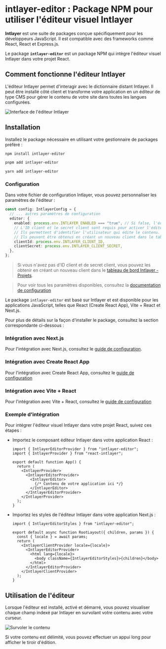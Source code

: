 # intlayer-editor : Package NPM pour utiliser l'éditeur visuel Intlayer

**Intlayer** est une suite de packages conçue spécifiquement pour les développeurs JavaScript. Il est compatible avec des frameworks comme React, React et Express.js.

Le package **`intlayer-editor`** est un package NPM qui intègre l'éditeur visuel Intlayer dans votre projet React.

## Comment fonctionne l'éditeur Intlayer

L'éditeur Intlayer permet d'interagir avec le dictionnaire distant Intlayer. Il peut être installé côté client et transforme votre application en un éditeur de type CMS pour gérer le contenu de votre site dans toutes les langues configurées.

![Interface de l'éditeur Intlayer](https://github.com/aymericzip/intlayer/blob/main/docs/assets/intlayer_editor_ui.png)

## Installation

Installez le package nécessaire en utilisant votre gestionnaire de packages préféré :

```bash packageManager="npm"
npm install intlayer-editor
```

```bash packageManager="pnpm"
pnpm add intlayer-editor
```

```bash packageManager="yarn"
yarn add intlayer-editor
```

### Configuration

Dans votre fichier de configuration Intlayer, vous pouvez personnaliser les paramètres de l'éditeur :

```typescript
const config: IntlayerConfig = {
  // ... autres paramètres de configuration
  editor: {
    enabled: process.env.INTLAYER_ENABLED === "true", // Si false, l'éditeur est inactif et ne peut pas être accessible.
    // L'ID client et le secret client sont requis pour activer l'éditeur.
    // Ils permettent d'identifier l'utilisateur qui édite le contenu.
    // Ils peuvent être obtenus en créant un nouveau client dans le tableau de bord Intlayer - Projets (https://intlayer.org/dashboard/projects).
    clientId: process.env.INTLAYER_CLIENT_ID,
    clientSecret: process.env.INTLAYER_CLIENT_SECRET,
  },
};
```

> Si vous n'avez pas d'ID client et de secret client, vous pouvez les obtenir en créant un nouveau client dans le [tableau de bord Intlayer - Projets](https://intlayer.org/dashboard/projects).

> Pour voir tous les paramètres disponibles, consultez la [documentation de configuration](https://github.com/aymericzip/intlayer/blob/main/docs/docs/fr/configuration.md)

Le package `intlayer-editor` est basé sur Intlayer et est disponible pour les applications JavaScript, telles que React (Create React App), Vite + React et Next.js.

Pour plus de détails sur la façon d'installer le package, consultez la section correspondante ci-dessous :

### Intégration avec Next.js

Pour l'intégration avec Next.js, consultez le [guide de configuration](https://github.com/aymericzip/intlayer/blob/main/docs/docs/fr/intlayer_with_nextjs_15.md).

### Intégration avec Create React App

Pour l'intégration avec Create React App, consultez le [guide de configuration](https://github.com/aymericzip/intlayer/blob/main/docs/docs/fr/intlayer_with_create_react_app.md)

### Intégration avec Vite + React

Pour l'intégration avec Vite + React, consultez le [guide de configuration](https://github.com/aymericzip/intlayer/blob/main/docs/docs/fr/intlayer_with_vite+react.md)

### Exemple d'intégration

Pour intégrer l'éditeur visuel Intlayer dans votre projet React, suivez ces étapes :

- Importez le composant éditeur Intlayer dans votre application React :

  ```tsx fileName="src/App.jsx"
  import { IntlayerEditorProvider } from "intlayer-editor";
  import { IntlayerProvider } from "react-intlayer";

  export default function App() {
    return (
      <IntlayerProvider>
        <IntlayerEditorProvider>
          <IntlayerEditor>
            {/* Contenu de votre application ici */}
          </IntlayerEditor>
        </IntlayerEditorProvider>
      </IntlayerProvider>
    );
  }
  ```

- Importez les styles de l'éditeur Intlayer dans votre application Next.js :

  ```tsx fileName="src/app/[locale]/layout.jsx"
  import { IntlayerEditorStyles } from "intlayer-editor";

  export default async function RootLayout({ children, params }) {
    const { locale } = await params;
    return (
      <IntlayerClientProvider locale={locale}>
        <IntlayerEditorProvider>
          <html lang={locale}>
            <body className={IntlayerEditorStyles}>{children}</body>
          </html>
        </IntlayerEditorProvider>
      </IntlayerClientProvider>
    );
  }
  ```

## Utilisation de l'éditeur

Lorsque l'éditeur est installé, activé et démarré, vous pouvez visualiser chaque champ indexé par Intlayer en survolant votre contenu avec votre curseur.

![Survoler le contenu](https://github.com/aymericzip/intlayer/blob/main/docs/assets/intlayer_editor_hover_content.png)

Si votre contenu est délimité, vous pouvez effectuer un appui long pour afficher le tiroir d'édition.
